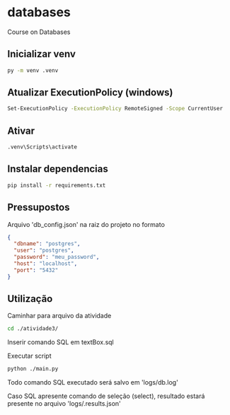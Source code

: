 # databases
Course on Databases

## Inicializar venv
```bash
py -m venv .venv
```

## Atualizar ExecutionPolicy (windows)
```bash
Set-ExecutionPolicy -ExecutionPolicy RemoteSigned -Scope CurrentUser 
```

## Ativar
```bash
.venv\Scripts\activate
```

## Instalar dependencias
```bash
pip install -r requirements.txt
```

## Pressupostos
Arquivo 'db_config.json' na raiz do projeto no formato
```json
{
  "dbname": "postgres",
  "user": "postgres",
  "password": "meu_password",
  "host": "localhost",
  "port": "5432"
}
```

## Utilização
Caminhar para arquivo da atividade
```bash
cd ./atividade3/
```

Inserir comando SQL em textBox.sql

Executar script
```bash
python ./main.py
```

Todo comando SQL executado será salvo em 'logs/db.log'

Caso SQL apresente comando de seleção (select), resultado estará presente no arquivo 'logs/.results.json'

